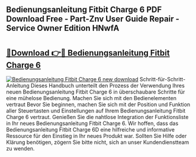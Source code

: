 ## Bedienungsanleitung Fitbit Charge 6 PDF Download Free - Part-Znv User Guide Repair - Service Owner Edition HNwfA

# <h2><a href="http://df647m.blite.top/?on=Bedienungsanleitung+Fitbit+Charge+6">🔗Download 👉🔴 Bedienungsanleitung Fitbit Charge 6</a></h2>

[![Bedienungsanleitung Fitbit Charge 6 new download](https://i.imgur.com/lujVjoI.png)](http://df647m.blite.top/?on=Bedienungsanleitung+Fitbit+Charge+6)
Schritt-für-Schritt-Anleitung Dieses Handbuch unterteilt den Prozess der Verwendung Ihres neuen Bedienungsanleitung Fitbit Charge 6 in überschaubare Schritte für eine mühelose Bedienung. Machen Sie sich mit den Bedienelementen vertraut Bevor Sie beginnen, machen Sie sich mit der Position und Funktion aller Steuertasten und Einstellungen auf Ihrem Bedienungsanleitung Fitbit Charge 6 vertraut. Genießen Sie die nahtlose Integration der Funktionsliste in Ihr neues Bedienungsanleitung Fitbit Charge 6. Wir hoffen, dass das Bedienungsanleitung Fitbit Charge 6D eine hilfreiche und informative Ressource für den Einstieg in Ihr neues Produkt war. Sollten Sie Hilfe oder Klärung benötigen, zögern Sie bitte nicht, sich an unser Kundendienstteam zu wenden.
